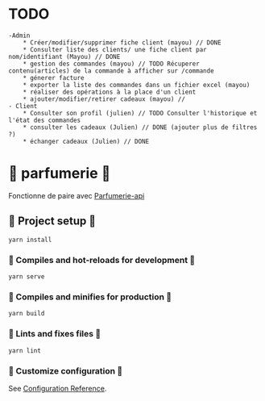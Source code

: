 # TODO
    -Admin
        * Créer/modifier/supprimer fiche client (mayou) // DONE
        * Consulter liste des clients/ une fiche client par nom/identifiant (Mayou) // DONE
        * gestion des commandes (mayou) // TODO Récuperer contenu(articles) de la commande à afficher sur /commande
        * génerer facture
        * exporter la liste des commandes dans un fichier excel (mayou)
        * réaliser des opérations à la place d'un client
        * ajouter/modifier/retirer cadeaux (mayou) //
    - Client
        * Consulter son profil (julien) // TODO Consulter l'historique et l'état des commandes
        * consulter les cadeaux (Julien) // DONE (ajouter plus de filtres ?)
        * échanger cadeaux (Julien) // DONE

# :cherry_blossom: parfumerie :cherry_blossom:
Fonctionne de paire avec [Parfumerie-api](https://github.com/Orghaniian/parfumerie-api)
## :tulip: Project setup :tulip:
```
yarn install
```

### :sunflower: Compiles and hot-reloads for development :sunflower:
```
yarn serve
```

### :hibiscus: Compiles and minifies for production :hibiscus:
```
yarn build
```

### :blossom: Lints and fixes files :blossom:
```
yarn lint
```

### :rose: Customize configuration :rose:
See [Configuration Reference](https://cli.vuejs.org/config/).

